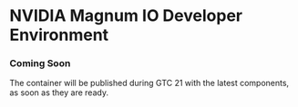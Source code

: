 # NVIDIA Magnum IO Developer Environment

### Coming Soon

The container will be published during GTC 21 with the latest components,
as soon as they are ready.
